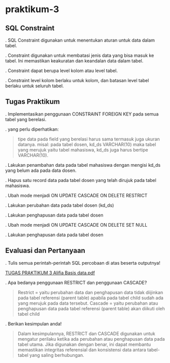# praktikum-3

## SQL Constraint

. SQL Constraint digunakan untuk menentukan aturan untuk data dalam tabel.

. Constraint digunakan untuk membatasi jenis data yang bisa masuk ke tabel. Ini memastikan keakuratan dan keandalan data dalam tabel.

. Constraint dapat berupa level kolom atau level tabel.

. Constraint level kolom berlaku untuk kolom, dan batasan level tabel berlaku untuk seluruh tabel.

## Tugas Praktikum

. Implementasikan penggunaan CONSTRAINT FOREIGN KEY pada semua tabel yang berelasi.

. yang perlu diperhatikan:

> tipe data pada field yang berelasi harus sama termasuk juga ukuran datanya.
> misal: pada tabel dosen, kd_ds VARCHAR(10) maka tabel yang merujuk yaitu tabel mahasiswa, kd_ds juga harus bertipe VARCHAR(10).

. Lakukan penambahan data pada tabel mahasiswa dengan mengisi kd_ds yang belum ada pada data dosen.

. Hapus satu record data pada tabel dosen yang telah dirujuk pada tabel mahasiswa.

. Ubah mode menjadi ON UPDATE CASCADE ON DELETE RESTRICT

. Lakukan perubahan data pada tabel dosen (kd_ds)

. Lakukan penghapusan data pada tabel dosen

. Ubah mode menjadi ON UPDATE CASCADE ON DELETE SET NULL

. Lakukan penghapusan data pada tabel dosen

## Evaluasi dan Pertanyaan

. Tulis semua perintah-perintah SQL percobaan di atas beserta outputnya! 

[TUGAS PRAKTIKUM 3 Alifia Basis data.pdf](https://github.com/Alifiananda06/praktikum-3/files/11549071/TUGAS.PRAKTIKUM.3.Alifia.Basis.data.pdf)

. Apa bedanya penggunaan RESTRICT dan penggunaan CASCADE?

>Restrict = yaitu perubahan data dan penghapusan data tidak diijinkan pada tabel referensi (parent table) apabila pada tabel child sudah ada yang merujuk pada data tersebut. Cascade = yaitu perubahan atau penghapusan data pada tabel referensi (parent table) akan diikuti oleh tabel child

. Berikan kesimpulan anda!

> Dalam kesimpulannya, RESTRICT dan CASCADE digunakan untuk mengatur perilaku ketika ada perubahan atau penghapusan data pada tabel utama. Jika digunakan dengan benar, ini dapat membantu memastikan integritas referensial dan konsistensi data antara tabel-tabel yang saling berhubungan.
